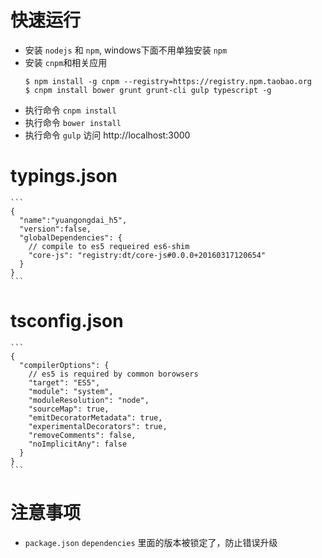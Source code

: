 # 快速运行
+ 安装 `nodejs` 和 `npm`, windows下面不用单独安装 `npm`
+ 安装 `cnpm`和相关应用
    ```
    $ npm install -g cnpm --registry=https://registry.npm.taobao.org
    $ cnpm install bower grunt grunt-cli gulp typescript -g
    ```
+ 执行命令 `cnpm install`
+ 执行命令 `bower install`
+ 执行命令 `gulp` 访问 http://localhost:3000
# typings.json
    ```
    {
      "name":"yuangongdai_h5",
      "version":false,
      "globalDependencies": {
        // compile to es5 requeired es6-shim
        "core-js": "registry:dt/core-js#0.0.0+20160317120654"
      }
    }
    ```
# tsconfig.json
    ```
    {
      "compilerOptions": {
        // es5 is required by common borowsers
        "target": "ES5",
        "module": "system",
        "moduleResolution": "node",
        "sourceMap": true,
        "emitDecoratorMetadata": true,
        "experimentalDecorators": true,
        "removeComments": false,
        "noImplicitAny": false
      }
    }
    ```
# 注意事项

+ `package.json`  `dependencies` 里面的版本被锁定了，防止错误升级
    
